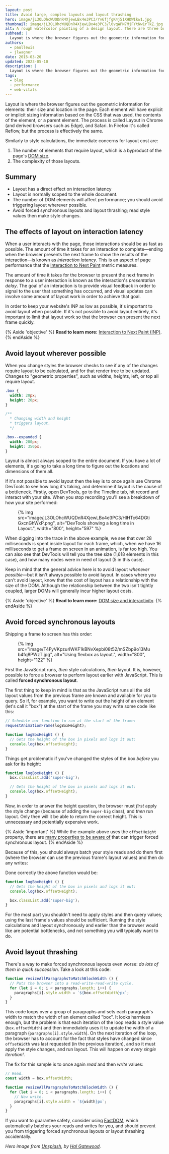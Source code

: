 ```yaml
---
layout: post
title: Avoid large, complex layouts and layout thrashing
hero: image/jL3OLOhcWUQDnR4XjewLBx4e3PC3/Yv6fjfgK4j51XHDWIkw1.jpg
thumbnail: image/jL3OLOhcWUQDnR4XjewLBx4e3PC3/l0vqWPN7MjFYtNw1rTkZ.jpg
alt: A rough watercolor painting of a design layout. There are three boxes laid across the X-axis. The left one is primarily painted in the blue, the middle in purple, and the one at the right in green.
subhead: |
  Layout is where the browser figures out the geometric information for elements - their size and location in the page. Each element will have explicit or implicit sizing information based on the CSS that was used, the contents of the element, or a parent element. The process is called Layout in Chrome.
authors:
  - paullewis
  - jlwagner
date: 2015-03-20
updated: 2023-05-10
description: |
  Layout is where the browser figures out the geometric information for elements - their size and location in the page. Each element will have explicit or implicit sizing information based on the CSS that was used, the contents of the element, or a parent element. The process is called Layout in Chrome.
tags:
  - blog
  - performance
  - web-vitals
---
```


Layout is where the browser figures out the geometric information for elements: their size and location in the page. Each element will have explicit or implicit sizing information based on the CSS that was used, the contents of the element, or a parent element. The process is called Layout in Chrome (and derived browsers such as Edge), and Safari. In Firefox it's called Reflow, but the process is effectively the same.

Similarly to style calculations, the immediate concerns for layout cost are:

1. The number of elements that require layout, which is a byproduct of the page's [DOM size](/dom-size-and-interactivity/).
1. The complexity of those layouts.

## Summary

* Layout has a direct effect on interaction latency
* Layout is normally scoped to the whole document.
* The number of DOM elements will affect performance; you should avoid triggering layout wherever possible.
* Avoid forced synchronous layouts and layout thrashing; read style values then make style changes.

## The effects of layout on interaction latency

When a user interacts with the page, those interactions should be as fast as possible. The amount of time it takes for an interaction to complete—ending when the browser presents the next frame to show the results of the interaction—is known as _interaction latency_. This is an aspect of page performance that the [Interaction to Next Paint](/inp/) metric measures.

The amount of time it takes for the browser to present the next frame in response to a user interaction is known as the interaction's _presentation delay_. The goal of an interaction is to provide visual feedback in order to signal to the user that something has occurred, and visual updates can involve some amount of layout work in order to achieve that goal.

In order to keep your website's INP as low as possible, it's important to avoid layout when possible. If it's not possible to avoid layout entirely, it's important to limit that layout work so that the browser can present the next frame quickly.

{% Aside 'objective' %}
**Read to learn more:** [Interaction to Next Paint (INP)](/inp/).
{% endAside %}

## Avoid layout wherever possible

When you change styles the browser checks to see if any of the changes require layout to be calculated, and for that render tree to be updated. Changes to "geometric properties", such as widths, heights, left, or top all require layout.

```css
.box {
  width: 20px;
  height: 20px;
}

/**
  * Changing width and height
  * triggers layout.
  */

.box--expanded {
  width: 200px;
  height: 350px;
}
```

Layout is almost always scoped to the entire document. If you have a lot of elements, it's going to take a long time to figure out the locations and dimensions of them all.

If it's not possible to avoid layout then the key is to once again use Chrome DevTools to see how long it's taking, and determine if layout is the cause of a bottleneck. Firstly, open DevTools, go to the Timeline tab, hit record and interact with your site. When you stop recording you'll see a breakdown of how your site performed:

<figure>
  {% Img src="image/jL3OLOhcWUQDnR4XjewLBx4e3PC3/HlHTc64DGtiGxcnGhWxP.png", alt="DevTools showing a long time in Layout.", width="800", height="597" %}
</figure>

When digging into the trace in the above example, we see that over 28 milliseconds is spent inside layout for each frame, which, when we have 16 milliseconds to get a frame on screen in an animation, is far too high. You can also see that DevTools will tell you the tree size (1,618 elements in this case), and how many nodes were in need of layout (5 in this case).

Keep in mind that the general advice here is to avoid layout _whenever possible_—but it isn't always possible to avoid layout. In cases where you can't avoid layout, know that the cost of layout has a relationship with the size of the DOM. Although the relationship between the two isn't tightly coupled, larger DOMs will generally incur higher layout costs.

{% Aside 'objective' %}
**Read to learn more:** [DOM size and interactivity](/dom-size-and-interactivity/).
{% endAside %}

## Avoid forced synchronous layouts

Shipping a frame to screen has this order:

<figure>
  {% Img src="image/T4FyVKpzu4WKF1kBNvXepbi08t52/mSZbp9o13Mub4fq8PWzT.jpg", alt="Using flexbox as layout.", width="800", height="122" %}
</figure>

First the JavaScript runs, _then_ style calculations, _then_ layout. It is, however, possible to force a browser to perform layout earlier with JavaScript. This is called **forced synchronous layout**.

The first thing to keep in mind is that as the JavaScript runs all the old layout values from the previous frame are known and available for you to query. So if, for example, you want to write out the height of an element (let's call it "box") at the start of the frame you may write some code like this:

```js
// Schedule our function to run at the start of the frame:
requestAnimationFrame(logBoxHeight);

function logBoxHeight () {
  // Gets the height of the box in pixels and logs it out:
  console.log(box.offsetHeight);
}
```

Things get problematic if you've changed the styles of the box _before_ you ask for its height:

```js
function logBoxHeight () {
  box.classList.add('super-big');

  // Gets the height of the box in pixels and logs it out:
  console.log(box.offsetHeight);
}
```

Now, in order to answer the height question, the browser must _first_ apply the style change (because of adding the `super-big` class), and _then_ run layout. Only then will it be able to return the correct height. This is unnecessary and potentially expensive work.

{% Aside 'important' %}
While the example above uses the `offsetHeight` property, there are [many properties to be aware of](https://gist.github.com/paulirish/5d52fb081b3570c81e3a) that can trigger forced synchronous layout.
{% endAside %}

Because of this, you should always batch your style reads and do them first (where the browser can use the previous frame's layout values) and then do any writes:

Done correctly the above function would be:

```js
function logBoxHeight () {
  // Gets the height of the box in pixels and logs it out:
  console.log(box.offsetHeight);

  box.classList.add('super-big');
}
```

For the most part you shouldn't need to apply styles and then query values; using the last frame's values should be sufficient. Running the style calculations and layout synchronously and earlier than the browser would like are potential bottlenecks, and not something you will typically want to do.

## Avoid layout thrashing

There's a way to make forced synchronous layouts even worse: _do lots of them in quick succession_. Take a look at this code:

```js
function resizeAllParagraphsToMatchBlockWidth () {
  // Puts the browser into a read-write-read-write cycle.
  for (let i = 0; i < paragraphs.length; i++) {
    paragraphs[i].style.width = `${box.offsetWidth}px`;
  }
}
```

This code loops over a group of paragraphs and sets each paragraph's width to match the width of an element called "box". It looks harmless enough, but the problem is that each iteration of the loop reads a style value (`box.offsetWidth`) and then immediately uses it to update the width of a paragraph (`paragraphs[i].style.width`). On the next iteration of the loop, the browser has to account for the fact that styles have changed since `offsetWidth` was last requested (in the previous iteration), and so it must apply the style changes, and run layout. This will happen on _every single iteration!_.

The fix for this sample is to once again _read_ and then _write_ values:

```js
// Read.
const width = box.offsetWidth;

function resizeAllParagraphsToMatchBlockWidth () {
  for (let i = 0; i < paragraphs.length; i++) {
    // Now write.
    paragraphs[i].style.width = `${width}px`;
  }
}
```

If you want to guarantee safety, consider using [FastDOM](https://github.com/wilsonpage/fastdom), which automatically batches your reads and writes for you, and should prevent you from triggering forced synchronous layouts or layout thrashing accidentally.

_Hero image from [Unsplash](https://unsplash.com/), by [Hal Gatewood](https://unsplash.com/@halacious)._
